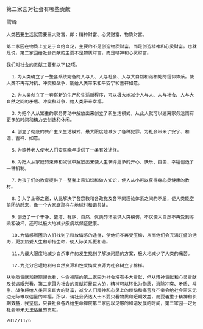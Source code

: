 第二家园对社会有哪些贡献

雪峰


    人类若要生活就需要三大财富，即：精神财富、心灵财富、物质财富。

    第二家园在物质上立足于自给自足，主要的不是创造物质财富，而是创造精神和心灵财富。也就是说，第二家园给社会贡献的主要不是物质财富，而是精神和心灵财富。

    我们对社会的贡献主要有以下12项。

      1.为人类确立了一整套系统完备的人与人、人与社会、人与大自然和谐相处的信仰体系。使人类不再有对抗、冲突和战争，能给人类带来和平安宁和吉祥如意。

      2.为人类创立了一套崭新的生产和生活新程序，可以极大地减少人与人、人与社会、人与大自然之间的矛盾、冲突和斗争，给人类带来幸福。

      3.为把个人从繁重的家务劳动中解放出来创立了新生活模式，从此人就可以逃离家务活而有更多的时间和精力去创造和休闲。

      4.创立了彻底的共产主义生活模式，最大限度地减少了各种犯罪，为社会带来了安宁、和谐、吉祥、如意。

      5.为赡养老人使老人们安享晚年提供了一条有效途径。

      6.为把人从家庭的束缚和奴役中解放出来使人生获得更多的开心、快乐、自由、幸福创造了一种机制。

      7.为孩子们的教育提供了一整套上帝知识和做人知识，使人从小可以获得身心灵健康的教材。

      8.引入了上帝之道，从此解决了各宗教和各政党及各不同理论体系之间的矛盾，使人类能空前团结起来，像一个大家庭那样在地球村和谐共处。

      9.创造了一个干净、整洁、有序、自然、优美的环境供人类模仿，不仅使大自然不再受到污染和破坏，还可以极大地减少疾病以保证健康。

      10.为情感所困的人们找到了释放情感的途径，使他们不再受压抑，从而他们会充满旺盛的活力，更加热爱人生和珍惜生命，使人际关系更和谐。

      11.为最大限度地减少自杀事件的发生找到了解决问题的方案，极大地减少了人类的痛苦。

      12.为充分合理地利用自然资源和性爱情爱资源为社会树立了榜样。

    从物质贡献和短期眼光看，生命禅院的第二家园为社会没有多大贡献，但从精神贡献和心灵贡献及长远眼光看，第二家园为社会的贡献将是巨大的，精神可以转化为物质，消除冲突、矛盾、斗争、战争将给人类带来巨大的财富，减少人们精神和心灵上的烦恼和痛苦及不幸会给社会带来无边无际难以估量的幸福，所以，请社会贤达人士不要只看物质和短期效益，而要着重于精神和长期效益，我坚信，只要社会各界给生命禅院第二家园以足够的和谐发展的时间，第二家园一定为社会带来无法估量的贡献。

    2012/11/6



